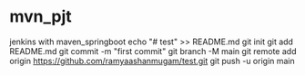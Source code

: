 # mvn_pjt
jenkins with maven_springboot
echo "# test" >> README.md
git init
git add README.md
git commit -m "first commit"
git branch -M main
git remote add origin https://github.com/ramyaashanmugam/test.git
git push -u origin main
